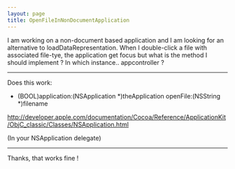 ```yaml
---
layout: page
title: OpenFileInNonDocumentApplication
---
```


I am working on a non-document based application and I am looking for an alternative to loadDataRepresentation.
When I double-click a file with associated file-tye, the application get focus but what is the method I should implement ? In which instance.. appcontroller ?

----

Does this work:

- (BOOL)application:(NSApplication *)theApplication openFile:(NSString *)filename

http://developer.apple.com/documentation/Cocoa/Reference/ApplicationKit/ObjC_classic/Classes/NSApplication.html

(In your NSApplication delegate)

----

Thanks, that works fine !


